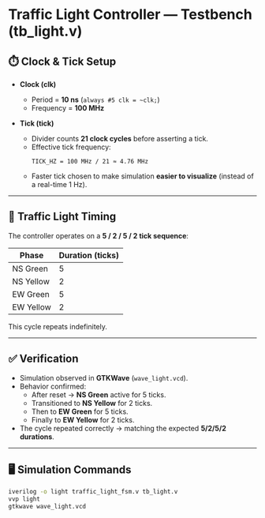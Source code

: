 # Traffic Light Controller — Testbench (tb_light.v)

## ⏱️ Clock & Tick Setup
- **Clock (clk)**
  - Period = **10 ns** (`always #5 clk = ~clk;`)
  - Frequency = **100 MHz**

- **Tick (tick)**
  - Divider counts **21 clock cycles** before asserting a tick.
  - Effective tick frequency:  
    ```
    TICK_HZ = 100 MHz / 21 ≈ 4.76 MHz
    ```
  - Faster tick chosen to make simulation **easier to visualize** (instead of a real-time 1 Hz).

---

## 🚦 Traffic Light Timing
The controller operates on a **5 / 2 / 5 / 2 tick sequence**:

| Phase        | Duration (ticks) |
|--------------|------------------|
| NS Green     | 5 |
| NS Yellow    | 2 |
| EW Green     | 5 |
| EW Yellow    | 2 |

This cycle repeats indefinitely.

---

## ✅ Verification
- Simulation observed in **GTKWave** (`wave_light.vcd`).
- Behavior confirmed:
  - After reset → **NS Green** active for 5 ticks.
  - Transitioned to **NS Yellow** for 2 ticks.
  - Then to **EW Green** for 5 ticks.
  - Finally to **EW Yellow** for 2 ticks.
- The cycle repeated correctly → matching the expected **5/2/5/2 durations**.

---

## 🖥️ Simulation Commands
```bash
iverilog -o light traffic_light_fsm.v tb_light.v
vvp light
gtkwave wave_light.vcd
